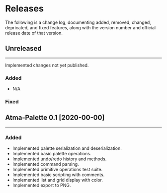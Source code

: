 
# Releases

The following is a change log, documenting added, removed, changed, depricated, and fixed features, along with the version number and official release date of that version.

## Unreleased
-------------

Implemented changes not yet published.

### Added
+ N/A

### Fixed

## Atma-Palette 0.1  [2020-00-00]
----------------------------------------------------

### Added
+ Implemented palette serialization and deserialization.
+ Implemented basic palette operations.
+ Implemented undo/redo history and methods.
+ Implemented command parsing.
+ Implemented primitive operations test suite.
+ Implemented basic scripting with comments.
+ Implemented list and grid display with color.
+ Implemented export to PNG.
